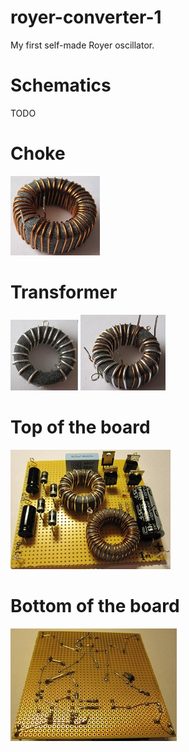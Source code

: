 # royer-converter-1
My first self-made Royer oscillator.

# Schematics
TODO

# Choke
![Choke](images/drossel.jpg)

# Transformer
![Primary winding](images/L_pri.jpg)
![Transformer with primary and secondary winding](images/trafo_ganz.jpg)

# Top of the board
![Top of the board](images/oben_2.jpg)

# Bottom of the board
![Bottom of the board](images/unten_4.jpg)
